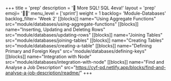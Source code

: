 +++
title = 'prep'
description = '🐘 More SQL! SQL 4eva!'
layout = 'prep'
emoji= '🧑🏿‍'
menu_level = ['sprint']
weight = 1
backlog= 'Module-Databases'
backlog_filter= 'Week 2'
[[blocks]]
name="Using Aggregate Functions"
src="module/databases/using-aggregate-functions"
[[blocks]]
name="Inserting, Updating and Deleting Rows"
src="module/databases/updating-rows"
[[blocks]]
name="Joining Tables"
src="module/databases/joining-tables"
[[blocks]]
name="Creating Tables"
src="module/databases/creating-a-table"
[[blocks]]
name="Defining Primary and Foreign Keys"
src="module/databases/defining-keys"
[[blocks]]
name="Integration with Node"
src="module/databases/integration-with-node"
[[blocks]]
name="Find and Analyse a Job Description"
src="https://cyf-pd.netlify.app/blocks/find-and-analyse-a-job-description/readme/"
+++
